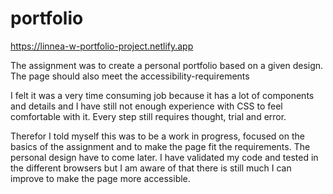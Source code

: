 # portfolio

https://linnea-w-portfolio-project.netlify.app

The assignment was to create a personal portfolio based on a given design. The page should also meet the accessibility-requirements

I felt it was a very time consuming job because it has a lot of components and details and I have still not enough experience with CSS to feel comfortable with it. Every step still requires thought, trial and error. 

Therefor I told myself this was to be a work in progress, focused on the basics of the assignment and to make the page fit the requirements. The personal design have to come later. I have validated my code and tested in the different browsers but I am aware of that there is still much I can improve to make the page more accessible. 
